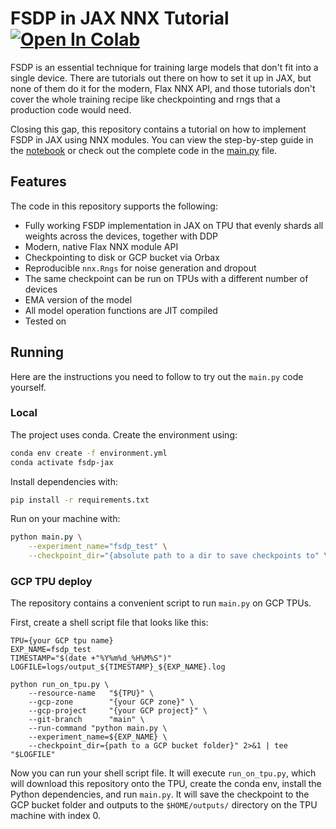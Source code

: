 # FSDP in JAX NNX Tutorial [![Open In Colab](https://colab.research.google.com/assets/colab-badge.svg)](https://colab.research.google.com/github/georgysavva/fsdp-in-jax-nnx/blob/dev/fsdp_in_jax_nnx.ipynb)
FSDP is an essential technique for training large models that don't fit into a single device. There are tutorials out there on how to set it up in JAX, but none of them do it for the modern, Flax NNX API, and those tutorials don't cover the whole training recipe like checkpointing and rngs that a production code would need. 

Closing this gap, this repository contains a tutorial on how to implement FSDP in JAX using NNX modules. You can view the step-by-step guide in the [notebook](https://colab.research.google.com/github/georgysavva/fsdp-in-jax-nnx/blob/dev/fsdp_in_jax_nnx.ipynb) or check out the complete code in the [main.py](https://github.com/georgysavva/fsdp-in-jax-nnx/blob/dev/main.py) file.

## Features
The code in this repository supports the following:

- Fully working FSDP implementation in JAX on TPU that evenly shards all weights across the devices, together with DDP
- Modern, native Flax NNX module API
- Checkpointing to disk or GCP bucket via Orbax
- Reproducible `nnx.Rngs` for noise generation and dropout
- The same checkpoint can be run on TPUs with a different number of devices
- EMA version of the model
- All model operation functions are JIT compiled
- Tested on 

## Running
Here are the instructions you need to follow to try out the `main.py` code yourself.

### Local

The project uses conda. Create the environment using:

```bash
conda env create -f environment.yml
conda activate fsdp-jax
```

Install dependencies with:

```bash
pip install -r requirements.txt
```

Run on your machine with:

```bash
python main.py \
    --experiment_name="fsdp_test" \
    --checkpoint_dir="{absolute path to a dir to save checkpoints to" \
```

### GCP TPU deploy

The repository contains a convenient script to run `main.py` on GCP TPUs.

First, create a shell script file that looks like this:

```shell
TPU={your GCP tpu name}
EXP_NAME=fsdp_test
TIMESTAMP="$(date +"%Y%m%d_%H%M%S")"
LOGFILE=logs/output_${TIMESTAMP}_${EXP_NAME}.log

python run_on_tpu.py \
    --resource-name   "${TPU}" \
    --gcp-zone        "{your GCP zone}" \
    --gcp-project     "{your GCP project}" \
    --git-branch      "main" \
    --run-command "python main.py \
    --experiment_name=${EXP_NAME} \
    --checkpoint_dir={path to a GCP bucket folder}" 2>&1 | tee "$LOGFILE"
```
Now you can run your shell script file. It will execute `run_on_tpu.py`, which will download this repository onto the TPU, create the conda env, install the Python dependencies, and run `main.py`. It will save the checkpoint to the GCP bucket folder and outputs to the `$HOME/outputs/` directory on the TPU machine with index 0. 
